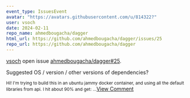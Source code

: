```yaml
---
event_type: IssuesEvent
avatar: "https://avatars.githubusercontent.com/u/814322?"
user: vsoch
date: 2024-02-11
repo_name: ahmedbougacha/dagger
html_url: https://github.com/ahmedbougacha/dagger/issues/25
repo_url: https://github.com/ahmedbougacha/dagger
---
```


<a href='https://github.com/vsoch' target='_blank'>vsoch</a> open issue <a href='https://github.com/ahmedbougacha/dagger/issues/25' target='_blank'>ahmedbougacha/dagger#25</a>.

<p>Suggested OS / version / other versions of dependencies?</p><small>Hi! I'm trying to build this in an ubuntu jammy docker container, and using all the default libraries from api. I hit about 90% and get:...</small><a href='https://github.com/ahmedbougacha/dagger/issues/25' target='_blank'>View Comment</a>
